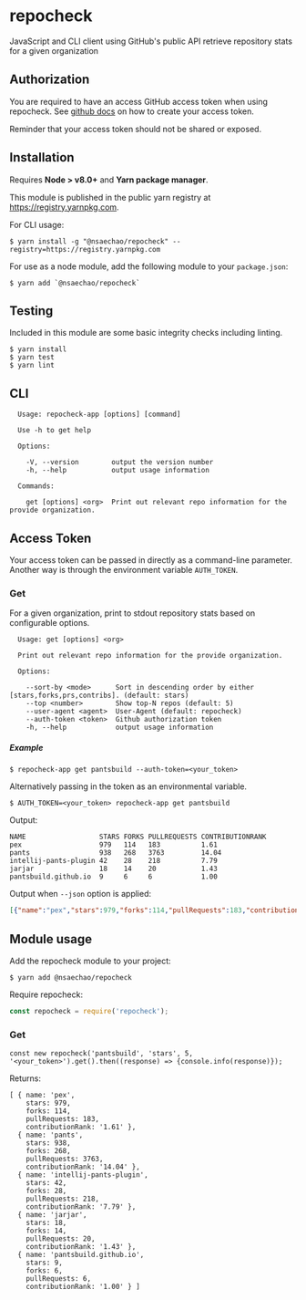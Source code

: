 # repocheck

JavaScript and CLI client using GitHub's public API retrieve repository stats for a given organization

## Authorization

You are required to have an access GitHub access token when using repocheck.
See [github docs](https://help.github.com/articles/creating-a-personal-access-token-for-the-command-line/) on how to create your access token.

Reminder that your access token should not be shared or exposed.

## Installation

Requires **Node > v8.0+** and **Yarn package manager**.

This module is published in the public yarn registry at https://registry.yarnpkg.com.

For CLI usage:

```
$ yarn install -g "@nsaechao/repocheck" --registry=https://registry.yarnpkg.com
```

For use as a node module, add the following module to your `package.json`:

```
$ yarn add `@nsaechao/repocheck` 
```

## Testing

Included in this module are some basic integrity checks including linting.

```
$ yarn install
$ yarn test
$ yarn lint
```

## CLI

```
  Usage: repocheck-app [options] [command]

  Use -h to get help

  Options:

    -V, --version        output the version number
    -h, --help           output usage information

  Commands:

    get [options] <org>  Print out relevant repo information for the provide organization.
```

## Access Token

Your access token can be passed in directly as a command-line parameter.
Another way is through the environment variable `AUTH_TOKEN`.

### Get

For a given organization, print to stdout repository stats based on configurable options.

```
  Usage: get [options] <org>

  Print out relevant repo information for the provide organization.

  Options:

    --sort-by <mode>      Sort in descending order by either [stars,forks,prs,contribs]. (default: stars)
    --top <number>        Show top-N repos (default: 5)
    --user-agent <agent>  User-Agent (default: repocheck)
    --auth-token <token>  Github authorization token
    -h, --help            output usage information
```

##### Example

```
$ repocheck-app get pantsbuild --auth-token=<your_token>
```

Alternatively passing in the token as an environmental variable.

```
$ AUTH_TOKEN=<your_token> repocheck-app get pantsbuild
```

Output:

```
NAME                  STARS FORKS PULLREQUESTS CONTRIBUTIONRANK
pex                   979   114   183          1.61            
pants                 938   268   3763         14.04           
intellij-pants-plugin 42    28    218          7.79            
jarjar                18    14    20           1.43            
pantsbuild.github.io  9     6     6            1.00 
```

Output when `--json` option is applied:

```json
[{"name":"pex","stars":979,"forks":114,"pullRequests":183,"contributionRank":"1.61"},{"name":"pants","stars":938,"forks":268,"pullRequests":3763,"contributionRank":"14.04"},{"name":"intellij-pants-plugin","stars":42,"forks":28,"pullRequests":218,"contributionRank":"7.79"},{"name":"jarjar","stars":18,"forks":14,"pullRequests":20,"contributionRank":"1.43"},{"name":"pantsbuild.github.io","stars":9,"forks":6,"pullRequests":6,"contributionRank":"1.00"}]
```


## Module usage

Add the repocheck module to your project:

```
$ yarn add @nsaechao/repocheck
```

Require repocheck:

```js
const repocheck = require('repocheck');
```

### Get

`const new repocheck('pantsbuild', 'stars', 5, '<your_token>').get().then((response) => {console.info(response)});`

Returns:

```
[ { name: 'pex',
    stars: 979,
    forks: 114,
    pullRequests: 183,
    contributionRank: '1.61' },
  { name: 'pants',
    stars: 938,
    forks: 268,
    pullRequests: 3763,
    contributionRank: '14.04' },
  { name: 'intellij-pants-plugin',
    stars: 42,
    forks: 28,
    pullRequests: 218,
    contributionRank: '7.79' },
  { name: 'jarjar',
    stars: 18,
    forks: 14,
    pullRequests: 20,
    contributionRank: '1.43' },
  { name: 'pantsbuild.github.io',
    stars: 9,
    forks: 6,
    pullRequests: 6,
    contributionRank: '1.00' } ]
```
